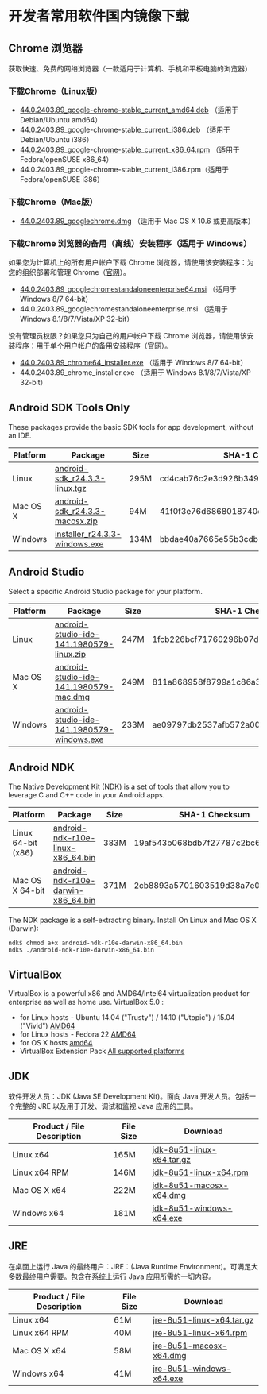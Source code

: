 # 开发者常用软件国内镜像下载

## Chrome 浏览器

获取快速、免费的网络浏览器（一款适用于计算机、手机和平板电脑的浏览器）

### 下载Chrome（Linux版）

 * [44.0.2403.89\_google-chrome-stable\_current\_amd64.deb](http://dl.gmirror.org/chrome/linux/44.0.2403.89\_google-chrome-stable\_current\_amd64.deb) （适用于 Debian/Ubuntu amd64）
 * 44.0.2403.89\_google-chrome-stable\_current\_i386.deb （适用于 Debian/Ubuntu i386）
 * [44.0.2403.89\_google-chrome-stable\_current\_x86\_64.rpm](http://dl.gmirror.org/chrome/linux/44.0.2403.89\_google-chrome-stable\_current\_x86\_64.rpm) （适用于 Fedora/openSUSE x86\_64）
 * 44.0.2403.89\_google-chrome-stable\_current\_i386.rpm（适用于 Fedora/openSUSE i386）

### 下载Chrome（Mac版）

 * [44.0.2403.89\_googlechrome.dmg](http://dl.gmirror.org/chrome/mac/44.0.2403.89\_googlechrome.dmg) （适用于 Mac OS X 10.6 或更高版本）

### 下载Chrome 浏览器的备用（离线）安装程序（适用于 Windows）

如果您为计算机上的所有用户帐户下载 Chrome 浏览器，请使用该安装程序：为您的组织部署和管理 Chrome（[官网](http://www.google.cn/intl/zh-CN/chrome/business/browser/admin/)）。

 * [44.0.2403.89\_googlechromestandaloneenterprise64.msi](http://dl.gmirror.org/chrome/win/44.0.2403.89\_googlechromestandaloneenterprise64.msi) （适用于 Windows 8/7 64-bit）
 * 44.0.2403.89\_googlechromestandaloneenterprise.msi （适用于 Windows 8.1/8/7/Vista/XP 32-bit）

没有管理员权限？如果您只为自己的用户帐户下载 Chrome 浏览器，请使用该安装程序：用于单个用户帐户的备用安装程序（[官网](http://www.google.cn/intl/zh-CN/chrome/business/browser/?standalone=1)）。

 * [44.0.2403.89\_chrome64\_installer.exe](http://dl.gmirror.org/chrome/win/44.0.2403.89\_chrome64\_installer.exe) （适用于 Windows 8/7 64-bit）
 * 44.0.2403.89\_chrome\_installer.exe （适用于 Windows 8.1/8/7/Vista/XP 32-bit）

## Android SDK Tools Only

These packages provide the basic SDK tools for app development, without an IDE.

Platform | Package | Size | SHA-1 Checksum
---------|---------|------|---------------
Linux    | [android-sdk\_r24.3.3-linux.tgz](http://dl.gmirror.org/android/android-sdk\_r24.3.3-linux.tgz) | 295M | cd4cab76c2e3d926b3495c26ec56c831ba77d0d0
Mac OS X | [android-sdk\_r24.3.3-macosx.zip](http://dl.gmirror.org/android/android-sdk\_r24.3.3-macosx.zip) | 94M | 41f0f3e76d6868018740e654aefb04fd765c357d
Windows  | [installer\_r24.3.3-windows.exe](http://dl.gmirror.org/android/installer\_r24.3.3-windows.exe) | 134M | bbdae40a7665e55b3cdb1fbae865986e6cd3df14

## Android Studio

Select a specific Android Studio package for your platform.

Platform | Package | Size | SHA-1 Checksum
---------|---------|------|---------------
Linux    | [android-studio-ide-141.1980579-linux.zip](http://dl.gmirror.org/android/studio/1.2.2.0/android-studio-ide-141.1980579-linux.zip) | 247M | 1fcb226bcf71760296b07dc0db74216563ce83f7
Mac OS X | [android-studio-ide-141.1980579-mac.dmg](http://dl.gmirror.org/android/studio/1.2.2.0/android-studio-ide-141.1980579-mac.dmg) | 249M | 811a868958f8799a1c86a3acfab0fc5dc8de2f41
Windows  | [android-studio-ide-141.1980579-windows.exe](http://dl.gmirror.org/android/studio/1.2.2.0/android-studio-ide-141.1980579-windows.exe) | 233M | ae09797db2537afb572a00b7eacc292bb66d539e

## Android NDK

The Native Development Kit (NDK) is a set of tools that allow you to leverage C and C++ code in your Android apps.

Platform | Package | Size | SHA-1 Checksum
---------|---------|------|---------------
Linux 64-bit (x86) | [android-ndk-r10e-linux-x86\_64.bin](http://dl.gmirror.org/android/ndk/android-ndk-r10e-linux-x86\_64.bin) | 383M | 19af543b068bdb7f27787c2bc69aba7f
Mac OS X 64-bit | [android-ndk-r10e-darwin-x86\_64.bin](http://dl.gmirror.org/android/ndk/android-ndk-r10e-darwin-x86\_64.bin) | 371M | 2cb8893a5701603519d38a7e04c50e81

The NDK package is a self-extracting binary. Install On Linux and Mac OS X (Darwin):

```
ndk$ chmod a+x android-ndk-r10e-darwin-x86_64.bin
ndk$ ./android-ndk-r10e-darwin-x86_64.bin
```

## VirtualBox

VirtualBox is a powerful x86 and AMD64/Intel64 virtualization product for enterprise as well as home use. VirtualBox 5.0 :

 * for Linux hosts - Ubuntu 14.04 ("Trusty") / 14.10 ("Utopic") / 15.04 ("Vivid") [AMD64](http://dl.gmirror.org/virtualbox/virtualbox-5.0_5.0.0-101573~Ubuntu~trusty\_amd64.deb)
 * for Linux hosts - Fedora 22 [AMD64](http://dl.gmirror.org/virtualbox/VirtualBox-5.0-5.0.0_101573_fedora22-1.x86_64.rpm)
 * for OS X hosts [amd64](http://dl.gmirror.org/virtualbox/VirtualBox-5.0.0-101573-OSX.dmg)
 * VirtualBox Extension Pack  [All supported platforms](http://dl.gmirror.org/virtualbox/Oracle_VM_VirtualBox_Extension_Pack-5.0.0-101573.vbox-extpack)

## JDK

软件开发人员：JDK (Java SE Development Kit)。面向 Java 开发人员。包括一个完整的 JRE 以及用于开发、调试和监视 Java 应用的工具。

Product / File Description | File Size | Download
---------------------------|-----------|---------
Linux x64                  | 165M      | [jdk-8u51-linux-x64.tar.gz](http://dl.gmirror.org/java/jdk-8u51-linux-x64.tar.gz)
Linux x64 RPM              | 146M      | [jdk-8u51-linux-x64.rpm](http://dl.gmirror.org/java/jdk-8u51-linux-x64.rpm)
Mac OS X x64               | 222M      | [jdk-8u51-macosx-x64.dmg](http://dl.gmirror.org/java/jdk-8u51-macosx-x64.dmg)
Windows x64                | 181M      | [jdk-8u51-windows-x64.exe](http://dl.gmirror.org/java/jdk-8u51-windows-x64.exe)

## JRE

在桌面上运行 Java 的最终用户：JRE：(Java Runtime Environment)。可满足大多数最终用户需要。包含在系统上运行 Java 应用所需的一切内容。

Product / File Description | File Size | Download
---------------------------|-----------|---------
Linux x64                  | 61M       | [jre-8u51-linux-x64.tar.gz](http://dl.gmirror.org/java/jre-8u51-linux-x64.tar.gz)
Linux x64 RPM              | 40M       | [jre-8u51-linux-x64.rpm](http://dl.gmirror.org/java/jre-8u51-linux-x64.rpm)
Mac OS X x64               | 58M       | [jre-8u51-macosx-x64.dmg](http://dl.gmirror.org/java/jre-8u51-macosx-x64.dmg)
Windows x64                | 41M       | [jre-8u51-windows-x64.exe](http://dl.gmirror.org/java/jre-8u51-windows-x64.exe)

<!-- 多说评论框 start -->
<div class="ds-thread" data-thread-key="index" data-title="开发者常用软件国内镜像下载" data-url="http://gmirror.org/"></div>
<!-- 多说评论框 end -->
<!-- 多说公共JS代码 start (一个网页只需插入一次) -->
<script type="text/javascript">
var duoshuoQuery = {short_name:"gmirror"};
(function() {
    var ds = document.createElement('script');
    ds.type = 'text/javascript';ds.async = true;
    ds.src = (document.location.protocol == 'https:' ? 'https:' : 'http:') + '//static.duoshuo.com/embed.js';
    ds.charset = 'UTF-8';
    (document.getElementsByTagName('head')[0] 
     || document.getElementsByTagName('body')[0]).appendChild(ds);
})();
</script>
<!-- 多说公共JS代码 end -->

